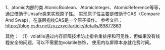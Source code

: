 1、atomic内部的类
AtomicBoolean、AtomicInteger、AtomicReference等等，通过借助于Unsafe类来实现原子性。
实现原子性主要是借助于CAS（Compare And Swap），在底层抱枕CAS是一个原子操作。
参考文档：https://blog.csdn.net/zyzzxycj/article/details/89877863


其他：
（1）volatile通过内存屏障技术防止指令重排序和可见性，但如果没有线程安全的问题，可以不需要加volatile修饰，
使用内存屏障本身就花费时间。
